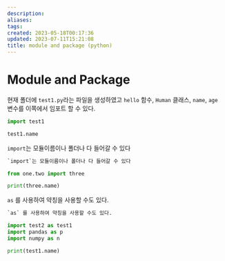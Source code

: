 ```yaml
---
description:
aliases: 
tags: 
created: 2023-05-18T00:17:36
updated: 2023-07-11T15:21:08
title: module and package (python)
---
```

# Module and Package

현재 폴더에 `test1.py`라는 파일을 생성하였고 `hello` 함수, `Human` 클래스, `name`, `age` 변수를 이쪽에서 임포트 할 수 있다.

```python
import test1

test1.name
```

`import`는 모듈이름이나 폴더나 다 들어갈 수 있다

```python
`import`는 모듈이름이나 폴더나 다 들어갈 수 있다

from one.two import three

print(three.name)
```

`as` 를 사용하여 약칭을 사용할 수도 있다.

```python
`as` 를 사용하여 약칭을 사용할 수도 있다.

import test2 as test1
import pandas as p
import numpy as n

print(test1.name)
```